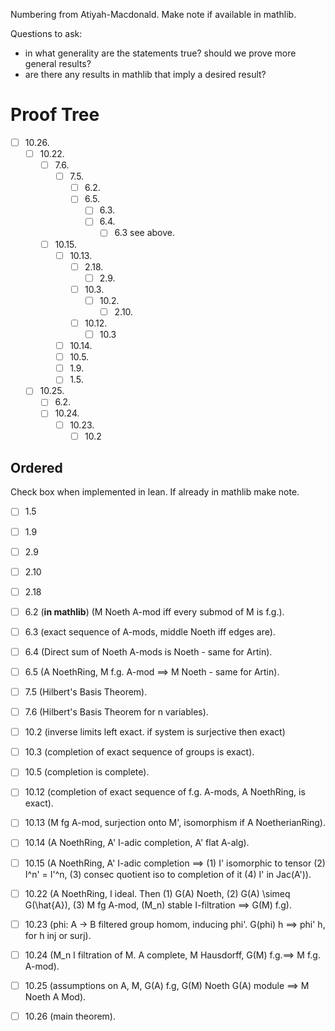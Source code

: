 Numbering from Atiyah-Macdonald. Make note if available in mathlib.

Questions to ask:
- in what generality are the statements true? should we prove more general results?
- are there any results in mathlib that imply a desired result?

# Proof Tree

- [ ] 10.26. 
    - [ ] ⁠10.22. 
        - [ ] 7.6.
            - [ ] 7.5.
                - [ ] 6.2. 
                - [ ] 6.5.
                    - [ ] 6.3.
                    - [ ] 6.4.
                      - [ ] 6.3 see above.
        - [ ] 10.15.
            - [ ] 10.13.
                - [ ] 2.18.
                    - [ ] 2.9. 
                - [ ] 10.3.
                    - [ ] 10.2.
                        - [ ] 2.10.
                - [ ] 10.12.
                    - [ ] 10.3
            - [ ] 10.14.
            - [ ] 10.5.
            - [ ] 1.9.
            - [ ] 1.5. 
    - [ ] ⁠10.25.
        - [ ] 6.2.
        - [ ] 10.24.
            - [ ] 10.23.
                - [ ] 10.2

## Ordered
Check box when implemented in lean. If already in mathlib make note.

- [ ] 1.5

- [ ] 1.9

- [ ] 2.9

- [ ] 2.10

- [ ] 2.18

- [ ] 6.2 (**in mathlib**) (M Noeth A-mod iff every submod of M is f.g.). 

- [ ] 6.3 (exact sequence of A-mods, middle Noeth iff edges are).

- [ ] 6.4 (Direct sum of Noeth A-mods is Noeth - same for Artin).

- [ ] 6.5 (A NoethRing, M f.g. A-mod ==> M Noeth - same for Artin).

- [ ] 7.5 (Hilbert's Basis Theorem).

- [ ] 7.6 (Hilbert's Basis Theorem for n variables).

- [ ] 10.2 (inverse limits left exact. if system is surjective then exact)

- [ ] 10.3 (completion of exact sequence of groups is exact).

- [ ] 10.5 (completion is complete).

- [ ] 10.12 (completion of exact sequence of f.g. A-mods, A NoethRing,  is exact).

- [ ] 10.13 (M fg A-mod, surjection onto M', isomorphism if A NoetherianRing).

- [ ] 10.14 (A NoethRing, A' I-adic completion, A' flat A-alg).

- [ ] 10.15 (A NoethRing, A' I-adic completion ==> (1) I' isomorphic to tensor (2) I^n' = I'^n, (3) consec quotient iso to completion of it (4) I' in Jac(A')).

- [ ] 10.22 (A NoethRing, I ideal. Then (1) G(A) Noeth, (2) G(A) \simeq G(\hat{A}), (3) M fg A-mod, (M_n) stable I-filtration ==> G(M) f.g).

- [ ] 10.23 (phi: A -> B filtered group homom, inducing phi'. G(phi) h ==> phi' h, for h inj or surj).

- [ ] 10.24 (M_n I filtration of M. A complete, M Hausdorff, G(M) f.g.==> M f.g. A-mod).

- [ ] 10.25 (assumptions on A, M, G(A) f.g, G(M) Noeth G(A) module ==> M Noeth A Mod).

- [ ] 10.26 (main theorem).

